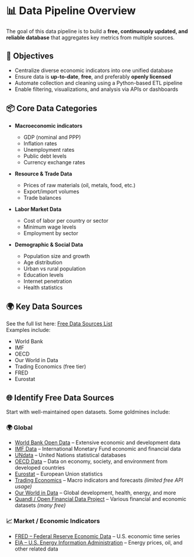 # 📊 Data Pipeline Overview

The goal of this data pipeline is to build a **free, continuously updated, and reliable database** that aggregates key metrics from multiple sources.

## 🎯 Objectives

- Centralize diverse economic indicators into one unified database
- Ensure data is **up-to-date**, **free**, and preferably **openly licensed**
- Automate collection and cleaning using a Python-based ETL pipeline
- Enable filtering, visualizations, and analysis via APIs or dashboards

## 📦 Core Data Categories

- **Macroeconomic indicators**

  - GDP (nominal and PPP)
  - Inflation rates
  - Unemployment rates
  - Public debt levels
  - Currency exchange rates

- **Resource & Trade Data**

  - Prices of raw materials (oil, metals, food, etc.)
  - Export/import volumes
  - Trade balances

- **Labor Market Data**

  - Cost of labor per country or sector
  - Minimum wage levels
  - Employment by sector

- **Demographic & Social Data**
  - Population size and growth
  - Age distribution
  - Urban vs rural population
  - Education levels
  - Internet penetration
  - Health statistics

## 🌍 Key Data Sources

See the full list here: [Free Data Sources List](#)  
Examples include:

- World Bank
- IMF
- OECD
- Our World in Data
- Trading Economics (free tier)
- FRED
- Eurostat

## 🌐 Identify Free Data Sources

Start with well-maintained open datasets. Some goldmines include:

### 🌍 Global

- [World Bank Open Data](https://data.worldbank.org) – Extensive economic and development data
- [IMF Data](https://data.imf.org) – International Monetary Fund economic and financial data
- [UNdata](https://data.un.org) – United Nations statistical databases
- [OECD Data](https://data.oecd.org) – Data on economy, society, and environment from developed countries
- [Eurostat](https://ec.europa.eu/eurostat) – European Union statistics
- [Trading Economics](https://tradingeconomics.com) – Macro indicators and forecasts _(limited free API usage)_
- [Our World in Data](https://ourworldindata.org) – Global development, health, energy, and more
- [Quandl / Open Financial Data Project](https://www.quandl.com) – Various financial and economic datasets _(many free)_

### 📈 Market / Economic Indicators

- [FRED – Federal Reserve Economic Data](https://fred.stlouisfed.org) – U.S. economic time series
- [EIA – U.S. Energy Information Administration](https://www.eia.gov/opendata/) – Energy prices, oil, and other related data
